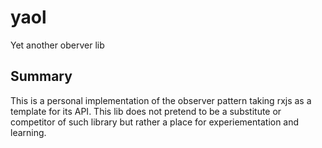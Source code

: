 # yaol

Yet another oberver lib

## Summary

This is a personal implementation of the observer pattern taking rxjs as a template for its API. This lib does not pretend to be a substitute or competitor of such library but rather a place for experiementation and learning.
